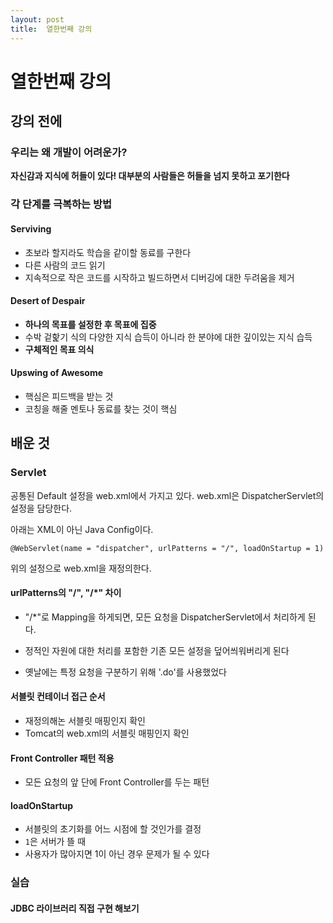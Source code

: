 ```yaml
---
layout: post
title:  열한번째 강의
---
```


열한번째 강의
=============

강의 전에
---------

### **우리는 왜 개발이 어려운가?**

**자신감과 지식에 허들이 있다! 대부분의 사람들은 허들을 넘지 못하고 포기한다**

### 각 단계를 극복하는 방법

#### Serviving

-	초보라 할지라도 학습을 같이할 동료를 구한다
-	다른 사람의 코드 읽기
-	지속적으로 작은 코드를 시작하고 빌드하면서 디버깅에 대한 두려움을 제거

#### Desert of Despair

-	**하나의 목표를 설정한 후 목표에 집중**
-	수박 겉핥기 식의 다양한 지식 습득이 아니라 한 분야에 대한 깊이있는 지식 습득
-	**구체적인 목표 의식**

#### Upswing of Awesome

-	핵심은 피드백을 받는 것
-	코칭을 해줄 멘토나 동료를 찾는 것이 핵심

배운 것
-------

### Servlet

공통된 Default 설정을 web.xml에서 가지고 있다. web.xml은 DispatcherServlet의 설정을 담당한다.

아래는 XML이 아닌 Java Config이다.

```
@WebServlet(name = "dispatcher", urlPatterns = "/", loadOnStartup = 1)
```

위의 설정으로 web.xml을 재정의한다.

#### urlPatterns의 "/", "/\*" 차이

-	"/\*"로 Mapping을 하게되면, 모든 요청을 DispatcherServlet에서 처리하게 된다.

-	정적인 자원에 대한 처리를 포함한 기존 모든 설정을 덮어씌워버리게 된다

-	옛날에는 특정 요청을 구분하기 위해 '.do'를 사용했었다

#### 서블릿 컨테이너 접근 순서

-	재정의해논 서블릿 매핑인지 확인
-	Tomcat의 web.xml의 서블릿 매핑인지 확인

#### Front Controller 패턴 적용

-	모든 요청의 앞 단에 Front Controller를 두는 패턴

#### loadOnStartup

-	서블릿의 초기화를 어느 시점에 할 것인가를 결정
-	`1`은 서버가 뜰 때
-	사용자가 많아지면 1이 아닌 경우 문제가 될 수 있다

### 실습

#### JDBC 라이브러리 직접 구현 해보기
